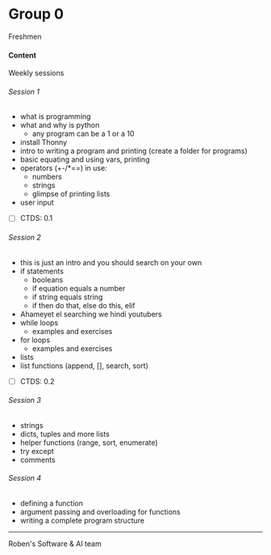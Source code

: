 # Group 0
Freshmen

#### Content
Weekly sessions
###### Session 1
- what is programming
- what and why is python
  - any program can be a 1 or a 10
- install Thonny
- intro to writing a program and printing (create a folder for programs)
- basic equating and using vars, printing
- operators (+-/*==) in use:
    - numbers 
    - strings
    - glimpse of printing lists
- user input
- [ ] CTDS:  0.1
###### Session 2
- this is just an intro and you should search on your own
- if statements
    - booleans
    - if equation equals a number
    - if string equals string
    - if then do that, else do this, elif
- Ahameyet el searching we hindi youtubers
- while loops
    - examples and exercises
- for loops
    - examples and exercises
- lists
- list functions (append, [], search, sort)
- [ ] CTDS:  0.2

###### Session 3
- strings
- dicts, tuples and more lists
- helper functions (range, sort, enumerate)
- try except
- comments

###### Session 4
- defining a function
- argument passing and overloading for functions
- writing a complete program structure
---
Roben's Software & AI team 